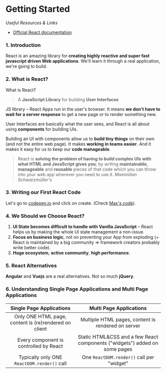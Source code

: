# Getting Started

_Useful Resources & Links_

- [Official React documentation](https://reactjs.org/)

### 1. Introduction

React is an amazing library for **creating highly reactive and super fast javascript driven Web applications**. We'll learn it through a real application, we're going to build.

### 2. What is React?

What is React?

> A **JavaScript Library** for building **User Interfaces**

JS library – React Apps run in the user's browser. It means **we don't have to wait for a server response** to get a new page or to render something new.

User Interfaces are basically what the user sees, and React is all about using **components** for building UIs.

Building an UI with components allow us to **build tiny things** on their own (and not the entire web page). It makes **working in teams easier**. And it makes it easy for us to keep our **code manageable**.

> React is **solving the problem of having to build complex UIs with what HTML and JavaScript gives you**; by writing **maintainable**, **manageable** and **reusable** pieces of that code which you can throw into your web app wherever you need to use it.
> _Maximilian Schwarzmüller's_

### 3. Writing our First React Code

Let's go to [codepen.io](https://codepen.io/) and click on create. (Check [Max's code](https://codepen.io/anon/pen/MELQaQ)).

### 4. We Should we Choose React?

1. **UI State becomes difficult to handle with Vanilla JavaScript** – React helps us by making the whole UI state management a non-issue.
2. **Focus on business logic**, not on preventing your App from exploding (+ React is maintained by a big community => framework creators probably write better code).
3. **Huge ecosystem**, **active community**, **high performance**.

### 5. React Alternatives

**Angular** and **Vuejs** are a real alternatives. Not so much **jQuery**.

### 6. Understanding Single Page Applications and Multi Page Applications

|               Single Page Applications                |                          Multi Page Applications                           |
| :---------------------------------------------------: | :------------------------------------------------------------------------: |
| Only ONE HTML page, content is (re)rendered on client |             Multiple HTML pages, content is rendered on server             |
|        Every component is controlled by React         | Static HTML&CSS and a few React components ("widgets") added on some pages |
|      Typically only ONE `ReactDOM.render()` call      |                 One `ReactDOM.render()` call per "widget"                  |
